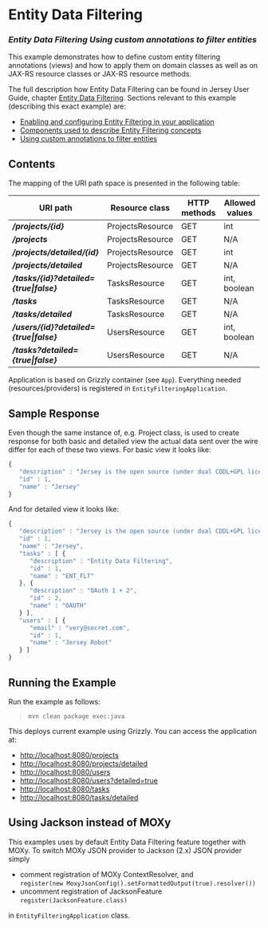 <!--

    DO NOT ALTER OR REMOVE COPYRIGHT NOTICES OR THIS HEADER.

    Copyright (c) 2015-2017 Oracle and/or its affiliates. All rights reserved.

    The contents of this file are subject to the terms of either the GNU
    General Public License Version 2 only ("GPL") or the Common Development
    and Distribution License("CDDL") (collectively, the "License").  You
    may not use this file except in compliance with the License.  You can
    obtain a copy of the License at
    https://oss.oracle.com/licenses/CDDL+GPL-1.1
    or LICENSE.txt.  See the License for the specific
    language governing permissions and limitations under the License.

    When distributing the software, include this License Header Notice in each
    file and include the License file at LICENSE.txt.

    GPL Classpath Exception:
    Oracle designates this particular file as subject to the "Classpath"
    exception as provided by Oracle in the GPL Version 2 section of the License
    file that accompanied this code.

    Modifications:
    If applicable, add the following below the License Header, with the fields
    enclosed by brackets [] replaced by your own identifying information:
    "Portions Copyright [year] [name of copyright owner]"

    Contributor(s):
    If you wish your version of this file to be governed by only the CDDL or
    only the GPL Version 2, indicate your decision by adding "[Contributor]
    elects to include this software in this distribution under the [CDDL or GPL
    Version 2] license."  If you don't indicate a single choice of license, a
    recipient has the option to distribute your version of this file under
    either the CDDL, the GPL Version 2 or to extend the choice of license to
    its licensees as provided above.  However, if you add GPL Version 2 code
    and therefore, elected the GPL Version 2 license, then the option applies
    only if the new code is made subject to such option by the copyright
    holder.

-->

Entity Data Filtering
=====================

### *Entity Data Filtering Using custom annotations to filter entities*

This example demonstrates how to define custom entity filtering
annotations (views) and how to apply them on domain classes as well as
on JAX-RS resource classes or JAX-RS resource methods.

The full description how Entity Data Filtering can be found in Jersey User Guide, chapter
[Entity Data Filtering](https://jersey.java.net/documentation/latest/entity-filtering.html).
Sections relevant to this example (describing this exact example) are:

-   [Enabling and configuring Entity Filtering in your application](https://jersey.java.net/documentation/latest/entity-filtering.html#d0e13911)
-   [Components used to describe Entity Filtering concepts](https://jersey.java.net/documentation/latest/entity-filtering.html#d0e14024)
-   [Using custom annotations to filter entities](https://jersey.java.net/documentation/latest/entity-filtering.html#ef.annotations)

Contents
--------

The mapping of the URI path space is presented in the following table:

URI path                                   | Resource class     | HTTP methods   | Allowed values
-----------------------------------------  | ------------------ | -------------- | ----------------
**_/projects/{id}_**                       | ProjectsResource   | GET            | int
**_/projects_**                            | ProjectsResource   | GET            | N/A
**_/projects/detailed/{id}_**              | ProjectsResource   | GET            | int
**_/projects/detailed_**                   | ProjectsResource   | GET            | N/A
**_/tasks/{id}?detailed={true\|false}_**   | TasksResource      | GET            | int, boolean
**_/tasks_**                               | TasksResource      | GET            | N/A
**_/tasks/detailed_**                      | TasksResource      | GET            | N/A
**_/users/{id}?detailed={true\|false}_**   | UsersResource      | GET            | int, boolean
**_/tasks?detailed={true\|false}_**        | UsersResource      | GET            | N/A

Application is based on Grizzly container (see `App`). Everything needed
(resources/providers) is registered in `EntityFilteringApplication`.

Sample Response
---------------

Even though the same instance of, e.g. Project class, is used to create
response for both basic and detailed view the actual data sent over the
wire differ for each of these two views. For basic view it looks like:

```javascript
{
   "description" : "Jersey is the open source (under dual CDDL+GPL license) JAX-RS 2.0 (JSR 339) production quality Reference Implementation for building RESTful Web services.",
   "id" : 1,
   "name" : "Jersey"
}
```

And for detailed view it looks like:

```javascript
{
   "description" : "Jersey is the open source (under dual CDDL+GPL license) JAX-RS 2.0 (JSR 339) production quality Reference Implementation for building RESTful Web services.",
   "id" : 1,
   "name" : "Jersey",
   "tasks" : [ {
      "description" : "Entity Data Filtering",
      "id" : 1,
      "name" : "ENT_FLT"
   }, {
      "description" : "OAuth 1 + 2",
      "id" : 2,
      "name" : "OAUTH"
   } ],
   "users" : [ {
      "email" : "very@secret.com",
      "id" : 1,
      "name" : "Jersey Robot"
   } ]
}
```

Running the Example
-------------------

Run the example as follows:

>     mvn clean package exec:java

This deploys current example using Grizzly. You can access the
application at:

-   <http://localhost:8080/projects>
-   <http://localhost:8080/projects/detailed>
-   <http://localhost:8080/users>
-   <http://localhost:8080/users?detailed=true>
-   <http://localhost:8080/tasks>
-   <http://localhost:8080/tasks/detailed>

Using Jackson instead of MOXy
-----------------------------

This examples uses by default Entity Data Filtering feature together
with MOXy. To switch MOXy JSON provider to Jackson (2.x) JSON provider
simply

-   comment registration of MOXy ContextResolver, and\
     `register(new MoxyJsonConfig().setFormattedOutput(true).resolver())`
-   uncomment registration of JacksonFeature\
     `register(JacksonFeature.class)`

in `EntityFilteringApplication` class.
